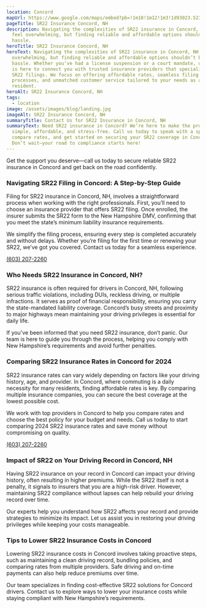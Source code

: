 ```yaml
---
location: Concord
mapUrl: https://www.google.com/maps/embed?pb=!1m18!1m12!1m3!1d93023.52356726659!2d-71.64517783149236!3d43.230771806702386!2m3!1f0!2f0!3f0!3m2!1i1024!2i768!4f13.1!3m3!1m2!1s0x89e26a96154a8917%3A0x5a871a0a62528f1!2sConcord%2C%20NH%2C%20USA!5e0!3m2!1sen!2sca!4v1731865445211!5m2!1sen!2sca
pageTitle: SR22 Insurance Concord, NH
description: Navigating the complexities of SR22 insurance in Concord, NH, can
  feel overwhelming, but finding reliable and affordable options shouldn’t be a
  hassle.
heroTitle: SR22 Insurance Concord, NH
heroText: Navigating the complexities of SR22 insurance in Concord, NH, can feel
  overwhelming, but finding reliable and affordable options shouldn’t be a
  hassle. Whether you’ve had a license suspension or a court mandate, our team
  is here to connect you with trusted insurance providers that specialize in
  SR22 filings. We focus on offering affordable rates, seamless filing
  processes, and unmatched customer service tailored to your needs as a Concord
  resident.
heroAlt: SR22 Insurance Concord, NH
tags:
  - location
image: /assets/images/blog/landing.jpg
imageAlt: SR22 Insurance Concord, NH
summaryTitle: Contact Us for SR22 Insurance in Concord, NH
summaryText: Need SR22 insurance in Concord? We’re here to make the process
  simple, affordable, and stress-free. Call us today to speak with a specialist,
  compare rates, and get started on securing your SR22 coverage in Concord, NH.
  Don’t wait—your road to compliance starts here!
---
```

Get the support you deserve—call us today to secure reliable SR22 insurance in Concord and get back on the road confidently.

### **Navigating SR22 Filing in Concord: A Step-by-Step Guide**

Filing for SR22 insurance in Concord, NH, involves a straightforward process when working with the right professionals. First, you’ll need to choose an insurance provider that offers SR22 filing. Once enrolled, the insurer submits the SR22 form to the New Hampshire DMV, confirming that you meet the state’s minimum liability insurance requirements.

We simplify the filing process, ensuring every step is completed accurately and without delays. Whether you’re filing for the first time or renewing your SR22, we’ve got you covered. Contact us today for a seamless experience.

[(603) 207-2260](tel:6032072260)


### **Who Needs SR22 Insurance in Concord, NH?**

SR22 insurance is often required for drivers in Concord, NH, following serious traffic violations, including DUIs, reckless driving, or multiple infractions. It serves as proof of financial responsibility, ensuring you carry the state-mandated liability coverage. Concord’s busy streets and proximity to major highways mean maintaining your driving privileges is essential for daily life.

If you’ve been informed that you need SR22 insurance, don’t panic. Our team is here to guide you through the process, helping you comply with New Hampshire’s requirements and avoid further penalties.

### **Comparing SR22 Insurance Rates in Concord for 2024**

SR22 insurance rates can vary widely depending on factors like your driving history, age, and provider. In Concord, where commuting is a daily necessity for many residents, finding affordable rates is key. By comparing multiple insurance companies, you can secure the best coverage at the lowest possible cost.

We work with top providers in Concord to help you compare rates and choose the best policy for your budget and needs. Call us today to start comparing 2024 SR22 insurance rates and save money without compromising on quality.

[(603) 207-2260](tel:6032072260)

### **Impact of SR22 on Your Driving Record in Concord, NH**

Having SR22 insurance on your record in Concord can impact your driving history, often resulting in higher premiums. While the SR22 itself is not a penalty, it signals to insurers that you are a high-risk driver. However, maintaining SR22 compliance without lapses can help rebuild your driving record over time.

Our experts help you understand how SR22 affects your record and provide strategies to minimize its impact. Let us assist you in restoring your driving privileges while keeping your costs manageable.

### **Tips to Lower SR22 Insurance Costs in Concord**

Lowering SR22 insurance costs in Concord involves taking proactive steps, such as maintaining a clean driving record, bundling policies, and comparing rates from multiple providers. Safe driving and on-time payments can also help reduce premiums over time.

Our team specializes in finding cost-effective SR22 solutions for Concord drivers. Contact us to explore ways to lower your insurance costs while staying compliant with New Hampshire’s requirements.

